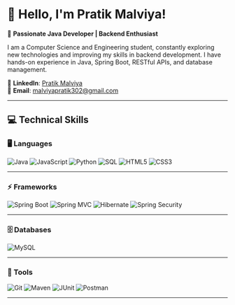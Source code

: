 <!-- <h1 align="center">-->
<!--<img src="https://readme-typing-svg.herokuapp.com/?font=Righteous&size=35&center=true&vCenter=true&width=500&height=70&duration=4000&lines=Hi+!+👋+Pratik+Malviya+Here...;" />-->
<!--</h1>-->
<!--<hr>-->

# 👋 Hello, I'm Pratik Malviya!  

🔹 **Passionate Java Developer | Backend Enthusiast**  

I am a Computer Science and Engineering student, constantly exploring new technologies and improving my skills in backend development. I have hands-on experience in Java, Spring Boot, RESTful APIs, and database management.  

📌 **LinkedIn**: [Pratik Malviya](https://linkedin.com/in/pratik-malviya-870768266)  
📌 **Email**: [malviyapratik302@gmail.com](mailto:malviyapratik302@gmail.com)  

---

## 💻 Technical Skills  

### 🖥️ Languages  
![Java](https://img.shields.io/badge/Java-%23ED8B00.svg?style=for-the-badge&logo=openjdk&logoColor=white)
![JavaScript](https://img.shields.io/badge/JavaScript-%23F7DF1E.svg?style=for-the-badge&logo=javascript&logoColor=black)
![Python](https://img.shields.io/badge/Python-3670A0?style=for-the-badge&logo=python&logoColor=white)
![SQL](https://img.shields.io/badge/SQL-%230074C1.svg?style=for-the-badge&logo=sqlite&logoColor=white)
![HTML5](https://img.shields.io/badge/HTML5-%23E34F26.svg?style=for-the-badge&logo=html5&logoColor=white)
![CSS3](https://img.shields.io/badge/CSS3-%231572B6.svg?style=for-the-badge&logo=css3&logoColor=white)

---

### ⚡ Frameworks  
![Spring Boot](https://img.shields.io/badge/Spring%20Boot-%236DB33F.svg?style=for-the-badge&logo=springboot&logoColor=white)
![Spring MVC](https://img.shields.io/badge/Spring%20MVC-%236DB33F.svg?style=for-the-badge&logo=spring&logoColor=white)
![Hibernate](https://img.shields.io/badge/Hibernate-%23555879.svg?style=for-the-badge&logo=hibernate&logoColor=white)
![Spring Security](https://img.shields.io/badge/Spring%20Security-%236DB33F.svg?style=for-the-badge&logo=springsecurity&logoColor=white)

---

### 🗄️ Databases  
![MySQL](https://img.shields.io/badge/MySQL-%2300f.svg?style=for-the-badge&logo=mysql&logoColor=white)

---

### 🔧 Tools  
![Git](https://img.shields.io/badge/Git-%23F05033.svg?style=for-the-badge&logo=git&logoColor=white)
![Maven](https://img.shields.io/badge/Maven-%23C71A36.svg?style=for-the-badge&logo=apachemaven&logoColor=white)
![JUnit](https://img.shields.io/badge/JUnit-%23A23337.svg?style=for-the-badge&logo=junit5&logoColor=white)
![Postman](https://img.shields.io/badge/Postman-%23FF6C37.svg?style=for-the-badge&logo=postman&logoColor=white)


---

<!--## 📊 GitHub Stats  -->
<!--![Pratik's GitHub Stats](https://github-readme-stats.vercel.app/api?username=pratikmalviya24&show_icons=true&theme=radical)  -->

<!--## 🔥 Top Languages  -->
<!--![Top Langs](https://github-readme-stats.vercel.app/api/top-langs/?username=pratikmalviya24&layout=compact&theme=radical)  -->

<!------->

<!--## 👀 Visitor Count  -->
<!--![Visitor Count](https://komarev.com/ghpvc/?username=pratikmalviya24&color=blue)  -->

<!------->

<!--🚀 **Let's Connect & Collaborate!** Feel free to reach out!  -->

